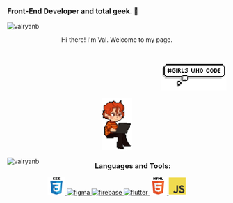 <h3 align="left">Front-End Developer and total geek. 🧙</h3>

<p align="left"> <img src="https://komarev.com/ghpvc/?username=valryanb&label=Profile%20views&color=0e75b6&style=flat" alt="valryanb" /> </p>

<p align="center">Hi there! I'm Val. Welcome to my page.</p>
<br>
<p align="right"><img src="https://raw.githubusercontent.com/valryanb/valryanb/refs/heads/main/pixel-speech-bubble.png" width=150></p>
<p align="center"><img width=70 src="https://raw.githubusercontent.com/valryanb/valryanb/main/chibi%20pixel.png" alt="An image of the programmer Val, a young woman with red hair."></p>

<p><img align="left" src="https://github-readme-stats.vercel.app/api/top-langs?username=valryanb&show_icons=true&locale=en&layout=compact" alt="valryanb" /></p>
<h3 align="center">Languages and Tools:</h3>
<p align="center"> <a href="https://www.w3schools.com/css/" target="_blank" rel="noreferrer"> <img src="https://raw.githubusercontent.com/devicons/devicon/master/icons/css3/css3-original-wordmark.svg" alt="css3" width="40" height="40"/> </a> <a href="https://www.figma.com/" target="_blank" rel="noreferrer"> <img src="https://www.vectorlogo.zone/logos/figma/figma-icon.svg" alt="figma" width="40" height="40"/> </a> <a href="https://firebase.google.com/" target="_blank" rel="noreferrer"> <img src="https://iconduck.com/icons/27358/firebase" alt="firebase" width="40" height="40"/> </a> <a href="https://flutter.dev" target="_blank" rel="noreferrer"> <img src="https://www.vectorlogo.zone/logos/flutterio/flutterio-icon.svg" alt="flutter" width="40" height="40"/> </a> <a href="https://www.w3.org/html/" target="_blank" rel="noreferrer"> <img src="https://raw.githubusercontent.com/devicons/devicon/master/icons/html5/html5-original-wordmark.svg" alt="html5" width="40" height="40"/> </a> <a href="https://developer.mozilla.org/en-US/docs/Web/JavaScript" target="_blank" rel="noreferrer"> <img src="https://raw.githubusercontent.com/devicons/devicon/master/icons/javascript/javascript-original.svg" alt="javascript" width="40" height="40"/> </a> </p>
